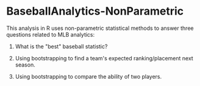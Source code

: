 # BaseballAnalytics-NonParametric

This analysis in R uses non-parametric statistical methods to answer three questions related to MLB analytics:

1. What is the "best" baseball statistic?

2. Using bootstrapping to find a team's expected ranking/placement next season.

3. Using bootstrapping to compare the ability of two players.
